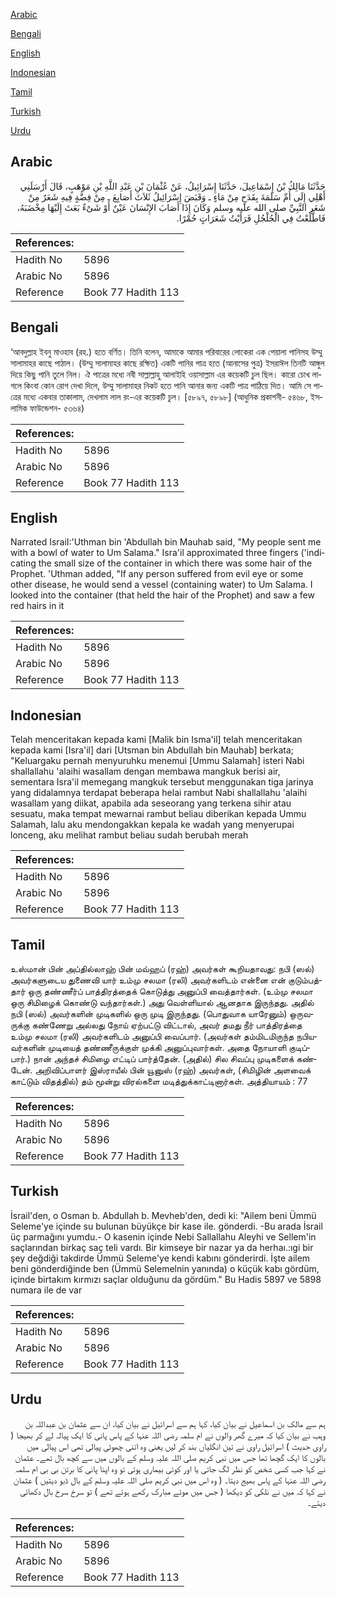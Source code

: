 [Arabic](#arabic)

[Bengali](#bengali)

[English](#english)

[Indonesian](#indonesian)

[Tamil](#tamil)

[Turkish](#turkish)

[Urdu](#urdu)

## Arabic


<div dir="rtl" lang="ar" style={{fontSize:'larger',backgroundColor:'#f8f9fa',padding:20}}>
حَدَّثَنَا مَالِكُ بْنُ إِسْمَاعِيلَ، حَدَّثَنَا إِسْرَائِيلُ، عَنْ عُثْمَانَ بْنِ عَبْدِ اللَّهِ بْنِ مَوْهَبٍ، قَالَ أَرْسَلَنِي أَهْلِي إِلَى أُمِّ سَلَمَةَ بِقَدَحٍ مِنْ مَاءٍ ـ وَقَبَضَ إِسْرَائِيلُ ثَلاَثَ أَصَابِعَ ـ مِنْ فِضَّةٍ فِيهِ شَعَرٌ مِنْ شَعَرِ النَّبِيِّ صلى الله عليه وسلم وَكَانَ إِذَا أَصَابَ الإِنْسَانَ عَيْنٌ أَوْ شَىْءٌ بَعَثَ إِلَيْهَا مِخْضَبَهُ، فَاطَّلَعْتُ فِي الْجُلْجُلِ فَرَأَيْتُ شَعَرَاتٍ حُمْرًا‏.‏
</div>
<div style={{backgroundColor:'#f8f9fa',padding:20, marginBottom: 10}}><table> <thead> <tr> <th>References:</th> <th></th> </tr> </thead> <tbody><tr><td>Hadith No</td><td>5896</td></tr><tr><td>Arabic No</td><td>5896</td></tr><tr><td>Reference</td><td>Book 77 Hadith 113</td></tr></tbody></table></div>

## Bengali


<div dir="ltr" lang="bn" style={{fontSize:'larger',backgroundColor:'#f8f9fa',padding:20}}>
‘আবদুল্লাহ ইবনু মাওহাব (রহ.) হতে বর্ণিত। তিনি বলেন, আমাকে আমার পরিবারের লোকেরা এক পেয়ালা পানিসহ উম্মু সালামাহর কাছে পাঠাল। (উম্মু সালামাহর কাছে রক্ষিত) একটি পানির পাত্র হতে (আনাসের পুত্র) ইসরাঈল তিনটি আঙ্গুল দিয়ে কিছু পানি তুলে নিল। ঐ পাত্রের মধ্যে নবী সাল্লাল্লাহু আলাইহি ওয়াসাল্লাম এর কয়েকটি চুল ছিল। কারো চোখ লাগলে কিংবা কোন রোগ দেখা দিলে, উম্মু সালামাহর নিকট হতে পানি আনার জন্য একটি পাত্র পাঠিয়ে দিত। আমি সে পাত্রের মধ্যে একবার তাকালাম, দেখলাম লাল রং-এর কয়েকটি চুল। [৫৮৯৭, ৫৮৯৮] (আধুনিক প্রকাশনী- ৫৪৬৮, ইসলামিক ফাউন্ডেশন- ৫৩৬৪)
</div>
<div style={{backgroundColor:'#f8f9fa',padding:20, marginBottom: 10}}><table> <thead> <tr> <th>References:</th> <th></th> </tr> </thead> <tbody><tr><td>Hadith No</td><td>5896</td></tr><tr><td>Arabic No</td><td>5896</td></tr><tr><td>Reference</td><td>Book 77 Hadith 113</td></tr></tbody></table></div>

## English


<div dir="ltr" lang="en" style={{fontSize:'larger',backgroundColor:'#f8f9fa',padding:20}}>
Narrated IsraiI:'Uthman bin 'Abdullah bin Mauhab said, "My people sent me with a bowl of water to Um Salama." Isra'il approximated three fingers ('indicating the small size of the container in which there was some hair of the Prophet. 'Uthman added, "If any person suffered from evil eye or some other disease, he would send a vessel (containing water) to Um Salama. I looked into the container (that held the hair of the Prophet) and saw a few red hairs in it
</div>
<div style={{backgroundColor:'#f8f9fa',padding:20, marginBottom: 10}}><table> <thead> <tr> <th>References:</th> <th></th> </tr> </thead> <tbody><tr><td>Hadith No</td><td>5896</td></tr><tr><td>Arabic No</td><td>5896</td></tr><tr><td>Reference</td><td>Book 77 Hadith 113</td></tr></tbody></table></div>

## Indonesian


<div dir="ltr" lang="id" style={{fontSize:'larger',backgroundColor:'#f8f9fa',padding:20}}>
Telah menceritakan kepada kami [Malik bin Isma'il] telah menceritakan kepada kami [Isra'il] dari [Utsman bin Abdullah bin Mauhab] berkata; "Keluargaku pernah menyuruhku menemui [Ummu Salamah] isteri Nabi shallallahu 'alaihi wasallam dengan membawa mangkuk berisi air, sementara Isra'il memegang mangkuk tersebut menggunakan tiga jarinya yang didalamnya terdapat beberapa helai rambut Nabi shallallahu 'alaihi wasallam yang diikat, apabila ada seseorang yang terkena sihir atau sesuatu, maka tempat mewarnai rambut beliau diberikan kepada Ummu Salamah, lalu aku mendongakkan kepala ke wadah yang menyerupai lonceng, aku melihat rambut beliau sudah berubah merah
</div>
<div style={{backgroundColor:'#f8f9fa',padding:20, marginBottom: 10}}><table> <thead> <tr> <th>References:</th> <th></th> </tr> </thead> <tbody><tr><td>Hadith No</td><td>5896</td></tr><tr><td>Arabic No</td><td>5896</td></tr><tr><td>Reference</td><td>Book 77 Hadith 113</td></tr></tbody></table></div>

## Tamil


<div dir="ltr" lang="ta" style={{fontSize:'larger',backgroundColor:'#f8f9fa',padding:20}}>
உஸ்மான் பின் அப்தில்லாஹ் பின் மவ்ஹப் (ரஹ்) அவர்கள் கூறியதாவது: நபி (ஸல்) அவர்களுடைய துணைவி யார் உம்மு சலமா (ரலி) அவர்களிடம் என்னை என் குடும்பத்தார் ஒரு தண்ணீர்ப் பாத்திரத்தைக் கொடுத்து அனுப்பி வைத்தார்கள். (உம்மு சலமா ஒரு சிமிழைக் கொண்டு வந்தார்கள்.) அது வெள்ளியால் ஆனதாக இருந்தது. அதில் நபி (ஸல்) அவர்களின் முடிகளில் ஒரு முடி இருந்தது. (பொதுவாக யாரேனும்) ஒருவருக்கு கண்ணேறு அல்லது நோய் ஏற்பட்டு விட்டால், அவர் தமது நீர் பாத்திரத்தை உம்மு சலமா (ரலி) அவர்களிடம் அனுப்பி வைப்பார். (அவர்கள் தம்மிடமிருந்த நபியவர்களின் முடியைத் தண்ணீருக்குள் முக்கி அனுப்புவார்கள். அதை நோயாளி குடிப்பார்.) நான் அந்தச் சிமிழை எட்டிப் பார்த்தேன். (அதில்) சில சிவப்பு முடிகளைக் கண்டேன். அறிவிப்பாளர் இஸ்ராயீல் பின் யூனுஸ் (ரஹ்) அவர்கள், (சிமிழின் அளவைக் காட்டும் விதத்தில்) தம் மூன்று விரல்களை மடித்துக்காட்டினார்கள். அத்தியாயம் : 77
</div>
<div style={{backgroundColor:'#f8f9fa',padding:20, marginBottom: 10}}><table> <thead> <tr> <th>References:</th> <th></th> </tr> </thead> <tbody><tr><td>Hadith No</td><td>5896</td></tr><tr><td>Arabic No</td><td>5896</td></tr><tr><td>Reference</td><td>Book 77 Hadith 113</td></tr></tbody></table></div>

## Turkish


<div dir="ltr" lang="tr" style={{fontSize:'larger',backgroundColor:'#f8f9fa',padding:20}}>
İsrail'den, o Osman b. Abdullah b. Mevheb'den, dedi ki: "Ailem beni Ümmü Seleme'ye içinde su bulunan büyükçe bir kase ile. gönderdi. -Bu arada İsrail üç parmağını yumdu.- O kasenin içinde Nebi Sallallahu Aleyhi ve Sellem'in saçlarından birkaç saç teli vardı. Bir kimseye bir nazar ya da herhaı.:ıgi bir şey değdiği takdirde Ümmü Seleme'ye kendi kabını gönderirdi. İşte ailem beni gönderdiğinde ben (Ümmü Selemelnin yanında) o küçük kabı gördüm, içinde birtakım kırmızı saçlar olduğunu da gördüm." Bu Hadis 5897 ve 5898 numara ile de var
</div>
<div style={{backgroundColor:'#f8f9fa',padding:20, marginBottom: 10}}><table> <thead> <tr> <th>References:</th> <th></th> </tr> </thead> <tbody><tr><td>Hadith No</td><td>5896</td></tr><tr><td>Arabic No</td><td>5896</td></tr><tr><td>Reference</td><td>Book 77 Hadith 113</td></tr></tbody></table></div>

## Urdu


<div dir="rtl" lang="ur" style={{fontSize:'larger',backgroundColor:'#f8f9fa',padding:20}}>
ہم سے مالک بن اسماعیل نے بیان کیا، کہا ہم سے اسرائیل نے بیان کیا، ان سے عثمان بن عبداللہ بن وہب نے بیان کیا کہ میرے گھر والوں نے ام سلمہ رضی اللہ عنہا کے پاس پانی کا ایک پیالہ لے کر بھیجا ( راوی حدیث ) اسرائیل راوی نے تین انگلیاں بند کر لیں یعنی وہ اتنی چھوٹی پیالی تھی اس پیالی میں بالوں کا ایک گچھا تھا جس میں نبی کریم صلی اللہ علیہ وسلم کے بالوں میں سے کچھ بال تھے۔ عثمان نے کہا جب کسی شخص کو نظر لگ جاتی یا اور کوئی بیماری ہوتی تو وہ اپنا پانی کا برتن بی بی ام سلمہ رضی اللہ عنہا کے پاس بھیج دیتا۔ ( وہ اس میں نبی کریم صلی اللہ علیہ وسلم کے بال ڈبو دیتیں ) عثمان نے کہا کہ میں نے نلکی کو دیکھا ( جس میں موئے مبارک رکھے ہوئے تھے ) تو سرخ سرخ بال دکھائی دیئے۔
</div>
<div style={{backgroundColor:'#f8f9fa',padding:20, marginBottom: 10}}><table> <thead> <tr> <th>References:</th> <th></th> </tr> </thead> <tbody><tr><td>Hadith No</td><td>5896</td></tr><tr><td>Arabic No</td><td>5896</td></tr><tr><td>Reference</td><td>Book 77 Hadith 113</td></tr></tbody></table></div>
